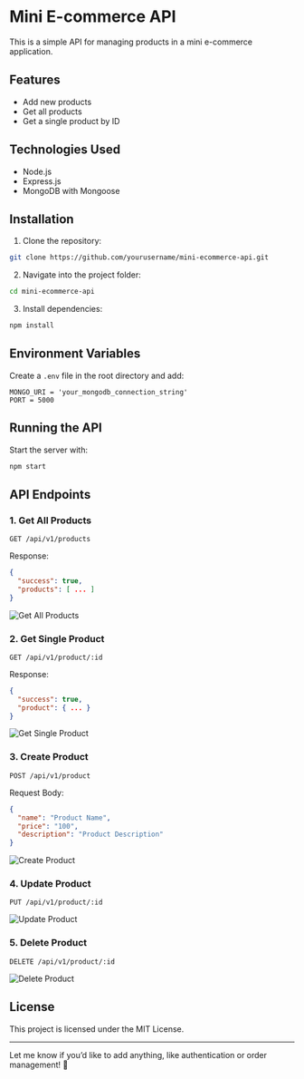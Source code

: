 # Mini E-commerce API

This is a simple API for managing products in a mini e-commerce application.

## Features
- Add new products
- Get all products
- Get a single product by ID

## Technologies Used
- Node.js
- Express.js
- MongoDB with Mongoose

## Installation
1. Clone the repository:
```bash
git clone https://github.com/yourusername/mini-ecommerce-api.git
```
2. Navigate into the project folder:
```bash
cd mini-ecommerce-api
```
3. Install dependencies:
```bash
npm install
```

## Environment Variables
Create a `.env` file in the root directory and add:
```
MONGO_URI = 'your_mongodb_connection_string'
PORT = 5000
```

## Running the API
Start the server with:
```bash
npm start
```

## API Endpoints
### 1. Get All Products
```http
GET /api/v1/products
```
Response:
```json
{
  "success": true,
  "products": [ ... ]
}
```
![Get All Products]([image-url-here](https://github.com/Santhosh1015/Basic_APIs/blob/main/api_basci.png?raw=true))

### 2. Get Single Product
```http
GET /api/v1/product/:id
```
Response:
```json
{
  "success": true,
  "product": { ... }
}
```
![Get Single Product](image-url-here)

### 3. Create Product
```http
POST /api/v1/product
```
Request Body:
```json
{
  "name": "Product Name",
  "price": "100",
  "description": "Product Description"
}
```
![Create Product](image-url-here)

### 4. Update Product
```http
PUT /api/v1/product/:id
```
![Update Product](image-url-here)

### 5. Delete Product
```http
DELETE /api/v1/product/:id
```
![Delete Product](image-url-here)

## License
This project is licensed under the MIT License.

---

Let me know if you’d like to add anything, like authentication or order management! 🚀

